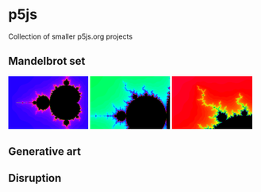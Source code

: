 # p5js

Collection of smaller p5js.org projects

## Mandelbrot set

<img src="mandelbrot/mandelbrot.png" width="32%">
<img src="mandelbrot/mandelbrot7.png" width="32%">
<img src="mandelbrot/mandelbrot5.png" width="32%">

## Generative art

## Disruption

